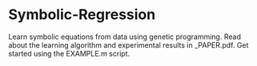 # Symbolic-Regression
Learn symbolic equations from data using genetic programming. Read about the learning algorithm and experimental results in \_PAPER.pdf. Get started using the EXAMPLE.m script.
